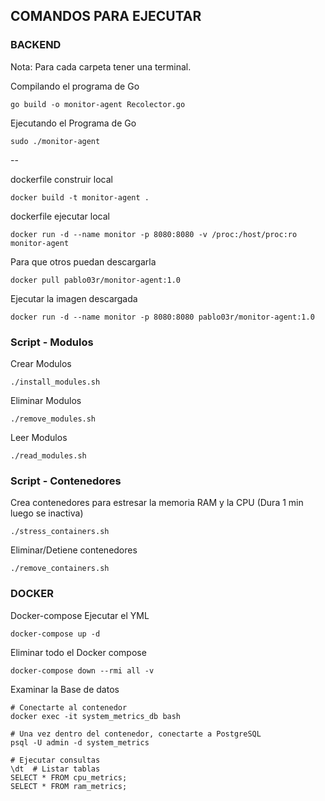 ## COMANDOS PARA EJECUTAR

### BACKEND
Nota: Para cada carpeta tener una terminal.

Compilando el programa de Go
```
go build -o monitor-agent Recolector.go
```

Ejecutando el Programa de Go
```
sudo ./monitor-agent
```

--

dockerfile construir  local
```
docker build -t monitor-agent .
```

dockerfile ejecutar  local
```
docker run -d --name monitor -p 8080:8080 -v /proc:/host/proc:ro monitor-agent
```

Para que otros puedan descargarla
```
docker pull pablo03r/monitor-agent:1.0
```
Ejecutar la imagen descargada
```
docker run -d --name monitor -p 8080:8080 pablo03r/monitor-agent:1.0
```


### Script - Modulos
Crear Modulos
```
./install_modules.sh
```

Eliminar Modulos
```
./remove_modules.sh
```

Leer Modulos
```
./read_modules.sh
```

### Script - Contenedores
Crea contenedores para estresar la memoria RAM y la CPU (Dura 1 min luego se inactiva)
```
./stress_containers.sh
```

Eliminar/Detiene contenedores 
```
./remove_containers.sh
```


### DOCKER

Docker-compose Ejecutar el YML

```
docker-compose up -d
```

Eliminar todo el Docker compose 
```
docker-compose down --rmi all -v
```

Examinar la Base de datos
```
# Conectarte al contenedor
docker exec -it system_metrics_db bash

# Una vez dentro del contenedor, conectarte a PostgreSQL
psql -U admin -d system_metrics

# Ejecutar consultas
\dt  # Listar tablas
SELECT * FROM cpu_metrics;
SELECT * FROM ram_metrics;
```